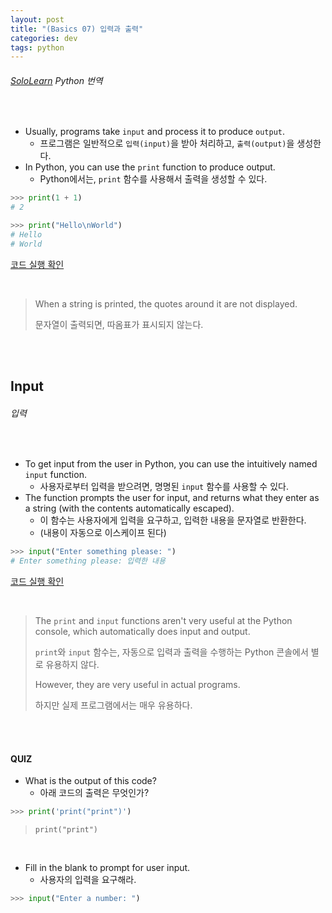 ```yaml
---
layout: post
title: "(Basics 07) 입력과 출력"
categories: dev
tags: python
---
```


###### [SoloLearn](https://www.sololearn.com) Python 번역

<br>

- Usually, programs take `input` and process it to produce `output`.
  - 프로그램은 일반적으로 `입력(input)`을 받아 처리하고, `출력(output)`을 생성한다.
- In Python, you can use the `print` function to produce output.
  - Python에서는, `print` 함수를 사용해서 출력을 생성할 수 있다.

```python
>>> print(1 + 1)
# 2

>>> print("Hello\nWorld")
# Hello
# World
```

[코드 실행 확인](https://code.sololearn.com/285/#py)

<br>

> When a string is printed, the quotes around it are not displayed.
>
> 문자열이 출력되면, 따옴표가 표시되지 않는다.

<br>

<br>

## Input

###### 입력

<br>

- To get input from the user in Python, you can use the intuitively named `input` function.
  - 사용자로부터 입력을 받으려면, 명명된 `input` 함수를 사용할 수 있다.
- The function prompts the user for input, and returns what they enter as a string (with the contents automatically escaped).
  - 이 함수는 사용자에게 입력을 요구하고, 입력한 내용을 문자열로 반환한다.
  - (내용이 자동으로 이스케이프 된다)

```python
>>> input("Enter something please: ")
# Enter something please: 입력한 내용
```

[코드 실행 확인](https://code.sololearn.com/945/#py)

<br>

> The `print` and `input` functions aren't very useful at the Python console, which automatically does input and output.
>
> `print`와 `input` 함수는, 자동으로 입력과 출력을 수행하는 Python 콘솔에서 별로 유용하지 않다.
>
> However, they are very useful in actual programs.
>
> 하지만 실제 프로그램에서는 매우 유용하다.

<br>

<br>

#### QUIZ

- What is the output of this code?
  - 아래 코드의 출력은 무엇인가?

```python
>>> print('print("print")')
```

> `print("print")`

<br>

- Fill in the blank to prompt for user input.
  - 사용자의 입력을 요구해라.

```python
>>> input("Enter a number: ")
```

<br>

<br>